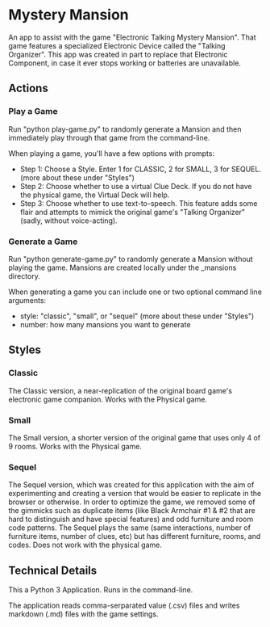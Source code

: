 # Mystery Mansion

An app to assist with the game "Electronic Talking Mystery Mansion".
That game features a specialized Electronic Device called the "Talking Organizer".
This app was created in part to replace that Electronic Component, in case it ever stops working or batteries are unavailable.

## Actions

### Play a Game

Run "python play-game.py" to randomly generate a Mansion and then immediately play through that game from the command-line.

When playing a game, you'll have a few options with prompts:

- Step 1: Choose a Style. Enter 1 for CLASSIC, 2 for SMALL, 3 for SEQUEL. (more about these under "Styles")
- Step 2: Choose whether to use a virtual Clue Deck. If you do not have the physical game, the Virtual Deck will help.
- Step 3: Choose whether to use text-to-speech. This feature adds some flair and attempts to mimick the original game's "Talking Organizer" (sadly, without voice-acting).

### Generate a Game

Run "python generate-game.py" to randomly generate a Mansion without playing the game. Mansions are created locally under the _mansions directory.

When generating a game you can include one or two optional command line arguments:

- style: "classic", "small", or "sequel" (more about these under "Styles")
- number: how many mansions you want to generate

## Styles

### Classic

The Classic version, a near-replication of the original board game's electronic game companion. Works with the Physical game.

### Small

The Small version, a shorter version of the original game that uses only 4 of 9 rooms. Works with the Physical game.

### Sequel

The Sequel version, which was created for this application with the aim of experimenting and creating a version that would be easier to replicate in the browser or otherwise.
In order to optimize the game, we removed some of the gimmicks such as duplicate items (like Black Armchair #1 & #2 that are hard to distinguish and have special features) and odd furniture and room code patterns.
The Sequel plays the same (same interactions, number of furniture items, number of clues, etc) but has different furniture, rooms, and codes.
Does not work with the physical game.

## Technical Details

This a Python 3 Application. Runs in the command-line.

The application reads comma-serparated value (.csv) files and writes markdown (.md) files with the game settings.
